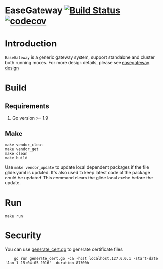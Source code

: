 # EaseGateway [![Build Status](https://travis-ci.com/hexdecteam/easegateway.svg?token=bgrenfvQpzZ8JoKbi6uX&branch=master)](https://travis-ci.com/hexdecteam/easegateway) [![codecov](https://codecov.io/gh/hexdecteam/easegateway/branch/master/graph/badge.svg?token=HAR3ZmYoQG)](https://codecov.io/gh/hexdecteam/easegateway)

# Introduction

`EaseGateway` is a generic gateway system, support standalone and cluster both running modes.
For more design details, please see [easegateway design](./doc/easegateway_design.md)

# Build

## Requirements

1. Go version >= 1.9

## Make

```shell
make vendor_clean
make vendor_get
make clean
make build
```

Use `make vendor_update` to update local dependent packages if the file glide.yaml is updated. It's also used to keep latest code of the package could be updated. This command clears the glide local cache before the update.


# Run
```shell
make run
```

# Security
You can use [generate_cert.go](https://golang.org/src/crypto/tls/generate_cert.go) to generate certificate files.

```shell
    go run generate_cert.go -ca -host localhost,127.0.0.1 -start-date 'Jan 1 15:04:05 2016' -duration 87600h
```
